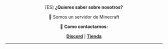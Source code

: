 <p align="center">
[ES] <b>¿Quieres saber sobre nosotros?</b>
</p>
<p align="center">
💼 Somos un servidor de Minecraft
</p>
<p align="center">
📩 <b>Como contactarnos:</b>
</p>
<p align="center">
<b><a href="https://discord.ignisnw.com" target=”_blank”>Discord</a></b> | <b><a href="https://tienda.ignisnw.com" target=”_blank”>Tienda</a></b>
</p>
<hr>
